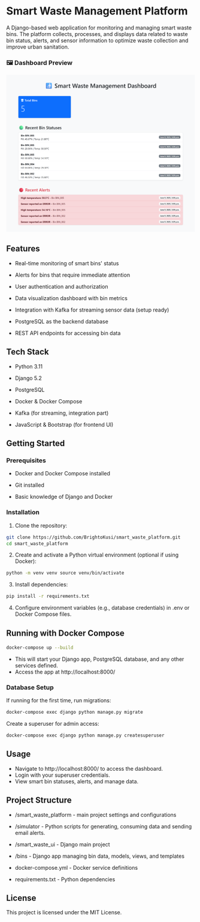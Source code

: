 # **Smart Waste Management Platform**

A Django-based web application for monitoring and managing smart waste bins. The platform collects, processes, and displays data related to waste bin status, alerts, and sensor information to optimize waste collection and improve urban sanitation.

### 🖼️ Dashboard Preview
![Dashboard](homepage-smart-waste.png)

## **Features**
- Real-time monitoring of smart bins' status

- Alerts for bins that require immediate attention

- User authentication and authorization

- Data visualization dashboard with bin metrics

- Integration with Kafka for streaming sensor data (setup ready)

- PostgreSQL as the backend database

- REST API endpoints for accessing bin data

## **Tech Stack**
- Python 3.11

- Django 5.2

- PostgreSQL

- Docker & Docker Compose

- Kafka (for streaming, integration part)

- JavaScript & Bootstrap (for frontend UI)

## **Getting Started**
### Prerequisites
- Docker and Docker Compose installed

- Git installed

- Basic knowledge of Django and Docker
  

### **Installation**

1. Clone the repository:
 ```bash 
 git clone https://github.com/BrightoKusi/smart_waste_platform.git 
 cd smart_waste_platform
 ```

2. Create and activate a Python virtual environment (optional if using Docker):
```bash 
python -m venv venv source venv/bin/activate 
``` 

3. Install dependencies:
```bash 
pip install -r requirements.txt 
```

4. Configure environment variables (e.g., database credentials) in .env or Docker Compose files.

## Running with Docker Compose
```bash 
docker-compose up --build 
```
- This will start your Django app, PostgreSQL database, and any other services defined.
- Access the app at http://localhost:8000/


### Database Setup
If running for the first time, run migrations:

```bash 
docker-compose exec django python manage.py migrate 
```

Create a superuser for admin access:

```bash 
docker-compose exec django python manage.py createsuperuser 
```


## Usage ##
- Navigate to http://localhost:8000/ to access the dashboard.
- Login with your superuser credentials.
- View smart bin statuses, alerts, and manage data.
  

## Project Structure ##
- /smart_waste_platform - main project settings and configurations

- /simulator - Python scripts for generating, consuming data and sending email alerts.

- /smart_waste_ui - Django main project

- /bins - Django app managing bin data, models, views, and templates

- docker-compose.yml - Docker service definitions

- requirements.txt - Python dependencies

## License
This project is licensed under the MIT License.
